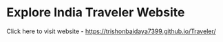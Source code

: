 # Explore India Traveler Website
 Click here to visit website - https://trishonbaidaya7399.github.io/Traveler/
